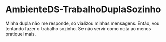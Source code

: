 # AmbienteDS-TrabalhoDuplaSozinho
Minha dupla não me responde, só vializou minhas mensagens. Então, vou tentando fazer o trabalho sozinho. Se não servir como nota ao menos pratiquei mais. 
